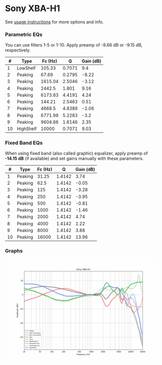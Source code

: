 # Sony XBA-H1
See [usage instructions](https://github.com/jaakkopasanen/AutoEq#usage) for more options and info.

### Parametric EQs
You can use filters 1-5 or 1-10. Apply preamp of -8.66 dB or -9.15 dB, respectively.

|   # | Type      |   Fc (Hz) |      Q |   Gain (dB) |
|-----|-----------|-----------|--------|-------------|
|   1 | LowShelf  |    105.33 | 0.7071 |        9.4  |
|   2 | Peaking   |     67.69 | 0.2795 |       -8.22 |
|   3 | Peaking   |   1615.04 | 2.5046 |       -3.12 |
|   4 | Peaking   |   2442.5  | 1.801  |        9.16 |
|   5 | Peaking   |   6173.83 | 4.4191 |        4.24 |
|   6 | Peaking   |    144.21 | 2.5463 |        0.51 |
|   7 | Peaking   |   4668.5  | 4.8389 |       -2.06 |
|   8 | Peaking   |   6771.98 | 5.2283 |       -3.2  |
|   9 | Peaking   |   9604.66 | 1.6146 |        2.35 |
|  10 | HighShelf |  10000    | 0.7071 |        9.03 |

### Fixed Band EQs
When using fixed band (also called graphic) equalizer, apply preamp of **-14.15 dB** (if available) and set gains manually with these parameters.

|   # | Type    |   Fc (Hz) |      Q |   Gain (dB) |
|-----|---------|-----------|--------|-------------|
|   1 | Peaking |     31.25 | 1.4142 |        3.74 |
|   2 | Peaking |     62.5  | 1.4142 |       -0.05 |
|   3 | Peaking |    125    | 1.4142 |       -3.28 |
|   4 | Peaking |    250    | 1.4142 |       -3.95 |
|   5 | Peaking |    500    | 1.4142 |       -0.81 |
|   6 | Peaking |   1000    | 1.4142 |       -1.46 |
|   7 | Peaking |   2000    | 1.4142 |        4.74 |
|   8 | Peaking |   4000    | 1.4142 |        1.22 |
|   9 | Peaking |   8000    | 1.4142 |        3.88 |
|  10 | Peaking |  16000    | 1.4142 |       13.96 |

### Graphs
![](./Sony%20XBA-H1.png)
